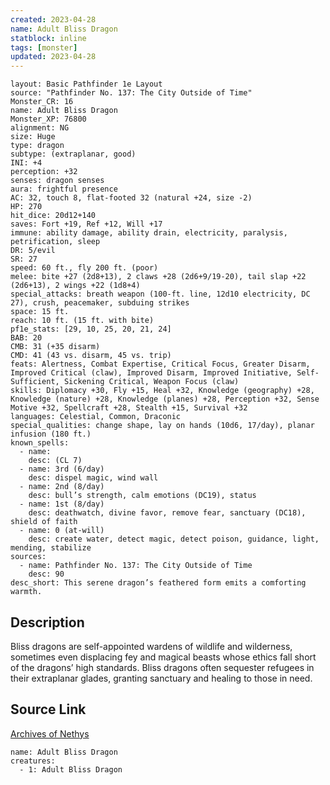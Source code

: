 ```yaml
---
created: 2023-04-28
name: Adult Bliss Dragon
statblock: inline
tags: [monster]
updated: 2023-04-28
---
```

```statblock
layout: Basic Pathfinder 1e Layout
source: "Pathfinder No. 137: The City Outside of Time"
Monster_CR: 16
name: Adult Bliss Dragon
Monster_XP: 76800
alignment: NG
size: Huge
type: dragon
subtype: (extraplanar, good)
INI: +4
perception: +32
senses: dragon senses
aura: frightful presence
AC: 32, touch 8, flat-footed 32 (natural +24, size -2)
HP: 270
hit_dice: 20d12+140
saves: Fort +19, Ref +12, Will +17
immune: ability damage, ability drain, electricity, paralysis, petrification, sleep
DR: 5/evil
SR: 27
speed: 60 ft., fly 200 ft. (poor)
melee: bite +27 (2d8+13), 2 claws +28 (2d6+9/19-20), tail slap +22 (2d6+13), 2 wings +22 (1d8+4)
special_attacks: breath weapon (100-ft. line, 12d10 electricity, DC 27), crush, peacemaker, subduing strikes
space: 15 ft.
reach: 10 ft. (15 ft. with bite)
pf1e_stats: [29, 10, 25, 20, 21, 24]
BAB: 20
CMB: 31 (+35 disarm)
CMD: 41 (43 vs. disarm, 45 vs. trip)
feats: Alertness, Combat Expertise, Critical Focus, Greater Disarm, Improved Critical (claw), Improved Disarm, Improved Initiative, Self-Sufficient, Sickening Critical, Weapon Focus (claw)
skills: Diplomacy +30, Fly +15, Heal +32, Knowledge (geography) +28, Knowledge (nature) +28, Knowledge (planes) +28, Perception +32, Sense Motive +32, Spellcraft +28, Stealth +15, Survival +32
languages: Celestial, Common, Draconic
special_qualities: change shape, lay on hands (10d6, 17/day), planar infusion (180 ft.)
known_spells:
  - name:
    desc: (CL 7)
  - name: 3rd (6/day)
    desc: dispel magic, wind wall
  - name: 2nd (8/day)
    desc: bull’s strength, calm emotions (DC19), status
  - name: 1st (8/day)
    desc: deathwatch, divine favor, remove fear, sanctuary (DC18), shield of faith
  - name: 0 (at-will)
    desc: create water, detect magic, detect poison, guidance, light, mending, stabilize
sources:
  - name: Pathfinder No. 137: The City Outside of Time
    desc: 90
desc_short: This serene dragon’s feathered form emits a comforting warmth.
```
## Description
Bliss dragons are self-appointed wardens of wildlife and wilderness, sometimes even displacing fey and magical beasts whose ethics fall short of the dragons’ high standards. Bliss dragons often sequester refugees in their extraplanar glades, granting sanctuary and healing to those in need.
## Source Link
[Archives of Nethys](https://aonprd.com/MonsterDisplay.aspx?ItemName=Adult%20Bliss%20Dragon)
```encounter-table
name: Adult Bliss Dragon
creatures:
  - 1: Adult Bliss Dragon
```
